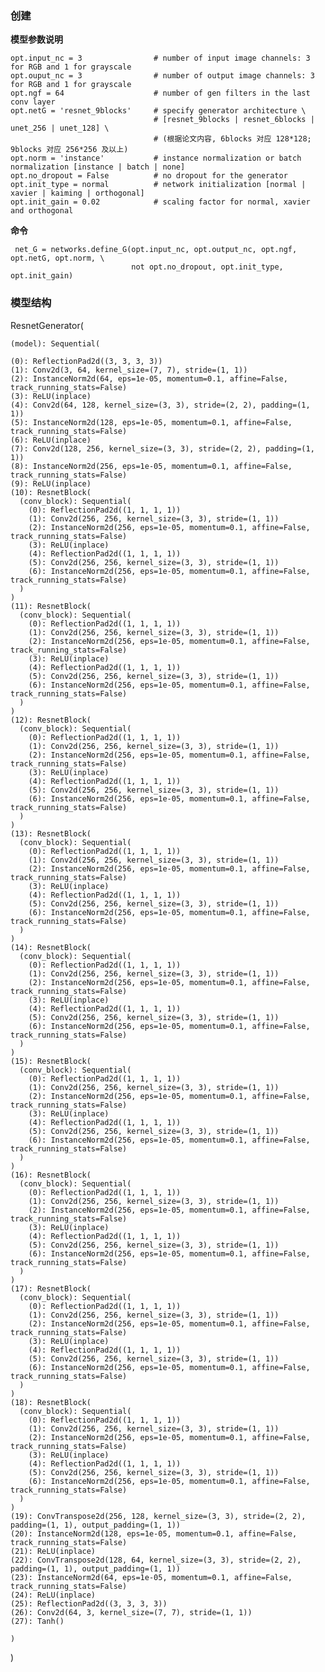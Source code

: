 ### 创建 

**模型参数说明**

    opt.input_nc = 3                # number of input image channels: 3 for RGB and 1 for grayscale
    opt.ouput_nc = 3                # number of output image channels: 3 for RGB and 1 for grayscale
    opt.ngf = 64                    # number of gen filters in the last conv layer
    opt.netG = 'resnet_9blocks'     # specify generator architecture \
                                    # [resnet_9blocks | resnet_6blocks | unet_256 | unet_128] \
                                    # (根据论文内容, 6blocks 对应 128*128; 9blocks 对应 256*256 及以上) 
    opt.norm = 'instance'           # instance normalization or batch normalization [instance | batch | none]
    opt.no_dropout = False          # no dropout for the generator
    opt.init_type = normal          # network initialization [normal | xavier | kaiming | orthogonal]
    opt.init_gain = 0.02            # scaling factor for normal, xavier and orthogonal

**命令**

     net_G = networks.define_G(opt.input_nc, opt.output_nc, opt.ngf, opt.netG, opt.norm, \
                               not opt.no_dropout, opt.init_type, opt.init_gain)



### 模型结构

ResnetGenerator(

    (model): Sequential(
  
    (0): ReflectionPad2d((3, 3, 3, 3))
    (1): Conv2d(3, 64, kernel_size=(7, 7), stride=(1, 1))
    (2): InstanceNorm2d(64, eps=1e-05, momentum=0.1, affine=False, track_running_stats=False)
    (3): ReLU(inplace)
    (4): Conv2d(64, 128, kernel_size=(3, 3), stride=(2, 2), padding=(1, 1))
    (5): InstanceNorm2d(128, eps=1e-05, momentum=0.1, affine=False, track_running_stats=False)
    (6): ReLU(inplace)
    (7): Conv2d(128, 256, kernel_size=(3, 3), stride=(2, 2), padding=(1, 1))
    (8): InstanceNorm2d(256, eps=1e-05, momentum=0.1, affine=False, track_running_stats=False)
    (9): ReLU(inplace)
    (10): ResnetBlock(
      (conv_block): Sequential(
        (0): ReflectionPad2d((1, 1, 1, 1))
        (1): Conv2d(256, 256, kernel_size=(3, 3), stride=(1, 1))
        (2): InstanceNorm2d(256, eps=1e-05, momentum=0.1, affine=False, track_running_stats=False)
        (3): ReLU(inplace)
        (4): ReflectionPad2d((1, 1, 1, 1))
        (5): Conv2d(256, 256, kernel_size=(3, 3), stride=(1, 1))
        (6): InstanceNorm2d(256, eps=1e-05, momentum=0.1, affine=False, track_running_stats=False)
      )
    )
    (11): ResnetBlock(
      (conv_block): Sequential(
        (0): ReflectionPad2d((1, 1, 1, 1))
        (1): Conv2d(256, 256, kernel_size=(3, 3), stride=(1, 1))
        (2): InstanceNorm2d(256, eps=1e-05, momentum=0.1, affine=False, track_running_stats=False)
        (3): ReLU(inplace)
        (4): ReflectionPad2d((1, 1, 1, 1))
        (5): Conv2d(256, 256, kernel_size=(3, 3), stride=(1, 1))
        (6): InstanceNorm2d(256, eps=1e-05, momentum=0.1, affine=False, track_running_stats=False)
      )
    )
    (12): ResnetBlock(
      (conv_block): Sequential(
        (0): ReflectionPad2d((1, 1, 1, 1))
        (1): Conv2d(256, 256, kernel_size=(3, 3), stride=(1, 1))
        (2): InstanceNorm2d(256, eps=1e-05, momentum=0.1, affine=False, track_running_stats=False)
        (3): ReLU(inplace)
        (4): ReflectionPad2d((1, 1, 1, 1))
        (5): Conv2d(256, 256, kernel_size=(3, 3), stride=(1, 1))
        (6): InstanceNorm2d(256, eps=1e-05, momentum=0.1, affine=False, track_running_stats=False)
      )
    )
    (13): ResnetBlock(
      (conv_block): Sequential(
        (0): ReflectionPad2d((1, 1, 1, 1))
        (1): Conv2d(256, 256, kernel_size=(3, 3), stride=(1, 1))
        (2): InstanceNorm2d(256, eps=1e-05, momentum=0.1, affine=False, track_running_stats=False)
        (3): ReLU(inplace)
        (4): ReflectionPad2d((1, 1, 1, 1))
        (5): Conv2d(256, 256, kernel_size=(3, 3), stride=(1, 1))
        (6): InstanceNorm2d(256, eps=1e-05, momentum=0.1, affine=False, track_running_stats=False)
      )
    )
    (14): ResnetBlock(
      (conv_block): Sequential(
        (0): ReflectionPad2d((1, 1, 1, 1))
        (1): Conv2d(256, 256, kernel_size=(3, 3), stride=(1, 1))
        (2): InstanceNorm2d(256, eps=1e-05, momentum=0.1, affine=False, track_running_stats=False)
        (3): ReLU(inplace)
        (4): ReflectionPad2d((1, 1, 1, 1))
        (5): Conv2d(256, 256, kernel_size=(3, 3), stride=(1, 1))
        (6): InstanceNorm2d(256, eps=1e-05, momentum=0.1, affine=False, track_running_stats=False)
      )
    )
    (15): ResnetBlock(
      (conv_block): Sequential(
        (0): ReflectionPad2d((1, 1, 1, 1))
        (1): Conv2d(256, 256, kernel_size=(3, 3), stride=(1, 1))
        (2): InstanceNorm2d(256, eps=1e-05, momentum=0.1, affine=False, track_running_stats=False)
        (3): ReLU(inplace)
        (4): ReflectionPad2d((1, 1, 1, 1))
        (5): Conv2d(256, 256, kernel_size=(3, 3), stride=(1, 1))
        (6): InstanceNorm2d(256, eps=1e-05, momentum=0.1, affine=False, track_running_stats=False)
      )
    )
    (16): ResnetBlock(
      (conv_block): Sequential(
        (0): ReflectionPad2d((1, 1, 1, 1))
        (1): Conv2d(256, 256, kernel_size=(3, 3), stride=(1, 1))
        (2): InstanceNorm2d(256, eps=1e-05, momentum=0.1, affine=False, track_running_stats=False)
        (3): ReLU(inplace)
        (4): ReflectionPad2d((1, 1, 1, 1))
        (5): Conv2d(256, 256, kernel_size=(3, 3), stride=(1, 1))
        (6): InstanceNorm2d(256, eps=1e-05, momentum=0.1, affine=False, track_running_stats=False)
      )
    )
    (17): ResnetBlock(
      (conv_block): Sequential(
        (0): ReflectionPad2d((1, 1, 1, 1))
        (1): Conv2d(256, 256, kernel_size=(3, 3), stride=(1, 1))
        (2): InstanceNorm2d(256, eps=1e-05, momentum=0.1, affine=False, track_running_stats=False)
        (3): ReLU(inplace)
        (4): ReflectionPad2d((1, 1, 1, 1))
        (5): Conv2d(256, 256, kernel_size=(3, 3), stride=(1, 1))
        (6): InstanceNorm2d(256, eps=1e-05, momentum=0.1, affine=False, track_running_stats=False)
      )
    )
    (18): ResnetBlock(
      (conv_block): Sequential(
        (0): ReflectionPad2d((1, 1, 1, 1))
        (1): Conv2d(256, 256, kernel_size=(3, 3), stride=(1, 1))
        (2): InstanceNorm2d(256, eps=1e-05, momentum=0.1, affine=False, track_running_stats=False)
        (3): ReLU(inplace)
        (4): ReflectionPad2d((1, 1, 1, 1))
        (5): Conv2d(256, 256, kernel_size=(3, 3), stride=(1, 1))
        (6): InstanceNorm2d(256, eps=1e-05, momentum=0.1, affine=False, track_running_stats=False)
      )
    )
    (19): ConvTranspose2d(256, 128, kernel_size=(3, 3), stride=(2, 2), padding=(1, 1), output_padding=(1, 1))
    (20): InstanceNorm2d(128, eps=1e-05, momentum=0.1, affine=False, track_running_stats=False)
    (21): ReLU(inplace)
    (22): ConvTranspose2d(128, 64, kernel_size=(3, 3), stride=(2, 2), padding=(1, 1), output_padding=(1, 1))
    (23): InstanceNorm2d(64, eps=1e-05, momentum=0.1, affine=False, track_running_stats=False)
    (24): ReLU(inplace)
    (25): ReflectionPad2d((3, 3, 3, 3))
    (26): Conv2d(64, 3, kernel_size=(7, 7), stride=(1, 1))
    (27): Tanh()
     
    )
)